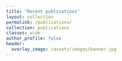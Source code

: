 ```yaml
---
title: "Recent publications"
layout: collection
permalink: /publications/
collection: publications
classes: wide
author_profile: false
header:
  overlay_image: /assets/images/banner.jpg
---
```


